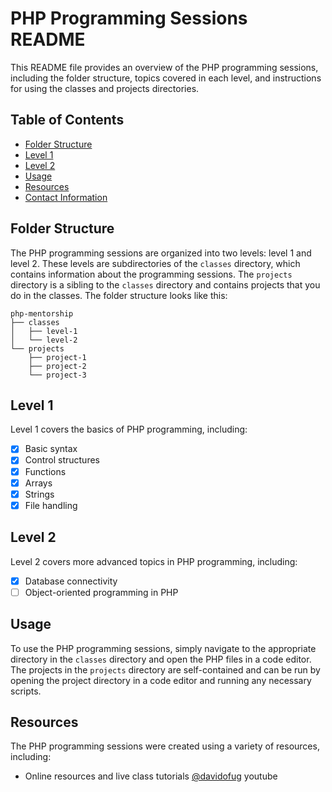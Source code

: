 # PHP Programming Sessions README

This README file provides an overview of the PHP programming sessions, including the folder structure, topics covered in each level, and instructions for using the classes and projects directories.

## Table of Contents

- [Folder Structure](#folder-structure)
- [Level 1](#level-1)
- [Level 2](#level-2)
- [Usage](#usage)
- [Resources](#resources)
- [Contact Information](#contact-information)

## Folder Structure

The PHP programming sessions are organized into two levels: level 1 and level 2. 
These levels are subdirectories of the `classes` directory, which contains information about the programming sessions.
The `projects` directory is a sibling to the `classes` directory and contains projects that you do in the classes.
The folder structure looks like this:
```
php-mentorship
├── classes
│   ├── level-1
│   └── level-2
└── projects
    ├── project-1
    ├── project-2
    └── project-3
```

## Level 1

Level 1 covers the basics of PHP programming, including:

- [x] Basic syntax
- [x] Control structures
- [x] Functions
- [x] Arrays
- [x] Strings
- [x] File handling

## Level 2

Level 2 covers more advanced topics in PHP programming, including:
- [x] Database connectivity
- [ ] Object-oriented programming in PHP 

## Usage

To use the PHP programming sessions, simply navigate to the appropriate directory in the `classes` directory and open the PHP files in a code editor. The projects in the `projects` directory are self-contained and can be run by opening the project directory in a code editor and running any necessary scripts.

## Resources

The PHP programming sessions were created using a variety of resources, including:

- Online resources and live class tutorials [@davidofug](https://www.youtube.com/watch?v=FxNzlS3Wdgo&list=PLfVJE98_X5wdvhjBI_64HUXSLLpov9r3L) youtube




